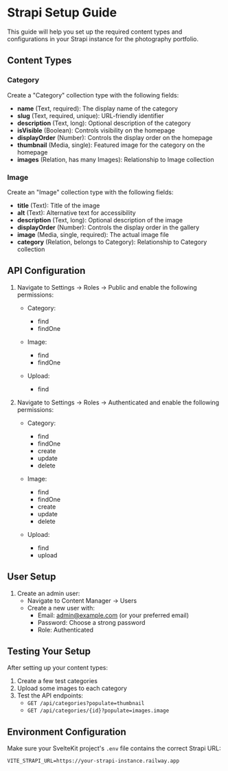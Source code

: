 # Strapi Setup Guide

This guide will help you set up the required content types and configurations in your Strapi instance for the photography portfolio.

## Content Types

### Category

Create a "Category" collection type with the following fields:

-   **name** (Text, required): The display name of the category
-   **slug** (Text, required, unique): URL-friendly identifier
-   **description** (Text, long): Optional description of the category
-   **isVisible** (Boolean): Controls visibility on the homepage
-   **displayOrder** (Number): Controls the display order on the homepage
-   **thumbnail** (Media, single): Featured image for the category on the homepage
-   **images** (Relation, has many Images): Relationship to Image collection

### Image

Create an "Image" collection type with the following fields:

-   **title** (Text): Title of the image
-   **alt** (Text): Alternative text for accessibility
-   **description** (Text, long): Optional description of the image
-   **displayOrder** (Number): Controls the display order in the gallery
-   **image** (Media, single, required): The actual image file
-   **category** (Relation, belongs to Category): Relationship to Category collection

## API Configuration

1. Navigate to Settings → Roles → Public and enable the following permissions:

    - Category:

        - find
        - findOne

    - Image:

        - find
        - findOne

    - Upload:
        - find

2. Navigate to Settings → Roles → Authenticated and enable the following permissions:

    - Category:

        - find
        - findOne
        - create
        - update
        - delete

    - Image:

        - find
        - findOne
        - create
        - update
        - delete

    - Upload:
        - find
        - upload

## User Setup

1. Create an admin user:
    - Navigate to Content Manager → Users
    - Create a new user with:
        - Email: admin@example.com (or your preferred email)
        - Password: Choose a strong password
        - Role: Authenticated

## Testing Your Setup

After setting up your content types:

1. Create a few test categories
2. Upload some images to each category
3. Test the API endpoints:
    - `GET /api/categories?populate=thumbnail`
    - `GET /api/categories/{id}?populate=images.image`

## Environment Configuration

Make sure your SvelteKit project's `.env` file contains the correct Strapi URL:

```
VITE_STRAPI_URL=https://your-strapi-instance.railway.app
```
